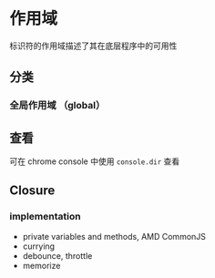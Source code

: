 # 作用域

标识符的作用域描述了其在底层程序中的可用性

## 分类

### 全局作用域 （global）

## 查看

可在 chrome console 中使用 `console.dir` 查看

## Closure

### implementation

- private variables and methods, AMD CommonJS
- currying
- debounce, throttle
- memorize

